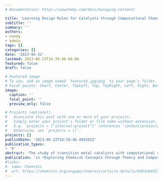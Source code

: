 ```yaml
---
# Documentation: https://wowchemy.com/docs/managing-content/

title: 'Learning Design Rules for Catalysts through Computational Chemistry and Machine Learning'
subtitle: ''
summary: ''
authors:
- nandy
- admin
tags: []
categories: []
date: '2023-06-22'
lastmod: 2023-06-22T14:39:46-04:00
featured: false
draft: false

# Featured image
# To use, add an image named `featured.jpg/png` to your page's folder.
# Focal points: Smart, Center, TopLeft, Top, TopRight, Left, Right, BottomLeft, Bottom, BottomRight.
image:
  caption: ''
  focal_point: ''
  preview_only: false

# Projects (optional).
#   Associate this post with one or more of your projects.
#   Simply enter your project's folder or file name without extension.
#   E.g. `projects = ["internal-project"]` references `content/project/deep-learning/index.md`.
#   Otherwise, set `projects = []`.
projects: []
publishDate: '2023-06-22T18:39:46.489202Z'
publication_types:
- '6'
abstract: 'The study of transition metal catalysts with computational chemistry is essential to identify reactive intermediates and mechanisms, advancing both understanding and design.  The combinatorial space arising from combinations of ligands, metals, oxidation states, and spin states mandates accelerated searches to design transition metal complexes with targeted properties. This chapter focuses on machine-learning accelerated inorganic discovery. First, we cover computational chemistry methodology and concepts that have led to more efficient traversal of transition-metal chemical space for catalysis. We demonstrate how computational catalysis coupled to machine learning makes it even faster to discover new catalysts. Next, we cover opportunities in harnessing experimental data sources and gaining insights by supplementing these data sources with computational modeling. Overall, this chapter highlights the related roles of computational catalysis, experimental data, machine learning, and optimization on improved materials design.'
publication: 'in *Exploring Chemical Concepts through Theory and Computation*, ed. Shubin Liu, **in press**'
#links:
#- name: ChemrXiv
#  url: https://chemrxiv.org/engage/chemrxiv/article-details/6453e66527fccdb3ea7f5bb0
---
```

